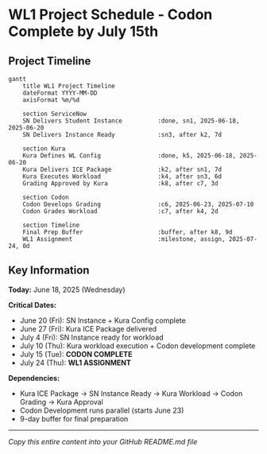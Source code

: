 # WL1 Project Schedule - Codon Complete by July 15th

## Project Timeline

```mermaid
gantt
    title WL1 Project Timeline
    dateFormat YYYY-MM-DD
    axisFormat %m/%d
    
    section ServiceNow
    SN Delivers Student Instance          :done, sn1, 2025-06-18, 2025-06-20
    SN Delivers Instance Ready            :sn3, after k2, 7d
    
    section Kura
    Kura Defines WL Config                :done, k5, 2025-06-18, 2025-06-20
    Kura Delivers ICE Package             :k2, after sn1, 7d
    Kura Executes Workload                :k4, after sn3, 6d
    Grading Approved by Kura              :k8, after c7, 3d
    
    section Codon
    Codon Develops Grading                :c6, 2025-06-23, 2025-07-10
    Codon Grades Workload                 :c7, after k4, 2d
    
    section Timeline
    Final Prep Buffer                     :buffer, after k8, 9d
    WL1 Assignment                        :milestone, assign, 2025-07-24, 0d
```

## Key Information

**Today:** June 18, 2025 (Wednesday)

**Critical Dates:**
- June 20 (Fri): SN Instance + Kura Config complete
- June 27 (Fri): Kura ICE Package delivered  
- July 4 (Fri): SN Instance ready for workload
- July 10 (Thu): Kura workload execution + Codon development complete
- July 15 (Tue): **CODON COMPLETE** 
- July 24 (Thu): **WL1 ASSIGNMENT**

**Dependencies:**
- Kura ICE Package → SN Instance Ready → Kura Workload → Codon Grading → Kura Approval
- Codon Development runs parallel (starts June 23)
- 9-day buffer for final preparation

---
*Copy this entire content into your GitHub README.md file*
